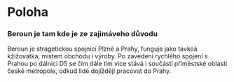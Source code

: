 # Poloha
### Beroun je tam kde je ze zajimáveho důvodu

Beroun je stragetickou spojnicí Plzně a Prahy, funguje jako tavkoá kžižovatka, místem obchodu i výroby.
Po zavedení rychlého spojení s Prahou po dálnici D5 se čím dále tím více stává i součástí příměstské 
oblasti české metropole, odkud lidé dojíždějí pracovat do Prahy.
